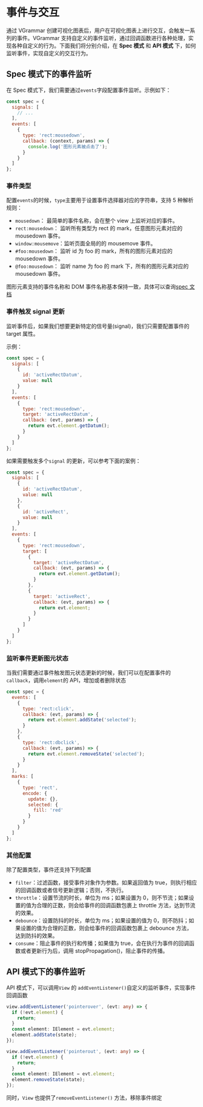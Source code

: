 # 事件与交互

通过 VGrammar 创建可视化图表后，用户在可视化图表上进行交互，会触发一系列的事件。VGrammar 支持自定义的事件监听，通过回调函数进行各种处理，实现各种自定义的行为。下面我们将分别介绍，在 **Spec 模式** 和 **API 模式** 下，如何监听事件，实现自定义的交互行为。

## Spec 模式下的事件监听

在 Spec 模式下，我们需要通过`events`字段配置事件监听。示例如下：

```js
const spec = {
  signals: [
    // ...
  ],
  events: [
    {
      type: 'rect:mousedown',
      callback: (context, params) => {
        console.log('图形元素被点击了');
      }
    }
  ]
};
```

### 事件类型

配置`events`的时候，`type`主要用于设置事件选择器对应的字符串，支持 5 种解析规则：

- `mousedown`： 最简单的事件名称，会在整个 view 上监听对应的事件。
- `rect:mousedown`： 监听所有类型为 rect 的 mark，任意图形元素对应的 mousedown 事件。
- `window:mousemove`：监听页面全局的的 mousemove 事件。
- `#foo:mousedown`： 监听 id 为 foo 的 mark，所有的图形元素对应的 mousedown 事件。
- `@foo:mousedown`： 监听 name 为 foo 的 mark 下，所有的图形元素对应的 mousedown 事件。

图形元素支持的事件名称和 DOM 事件名称基本保持一致，具体可以查询[spec 文档](/vgrammar/option/events#type)

### 事件触发 signal 更新

监听事件后，如果我们想要更新特定的信号量(signal)，我们只需要配置事件的 target 属性。

示例：

```js
const spec = {
  signals: [
    {
      id: 'activeRectDatum',
      value: null
    }
  ],
  events: [
    {
      type: 'rect:mousedown',
      target: 'activeRectDatum',
      callback: (evt, params) => {
        return evt.element.getDatum();
      }
    }
  ]
};
```

如果需要触发多个`signal` 的更新，可以参考下面的案例：

```js
const spec = {
  signals: [
    {
      id: 'activeRectDatum',
      value: null
    },
    {
      id: 'activeRect',
      value: null
    }
  ],
  events: [
    {
      type: 'rect:mousedown',
      target: [
        {
          target: 'activeRectDatum',
          callback: (evt, params) => {
            return evt.element.getDatum();
          }
        },
        {
          target: 'activeRect',
          callback: (evt, params) => {
            return evt.element;
          }
        }
      ]
    }
  ]
};
```

### 监听事件更新图元状态

当我们需要通过事件触发图元状态更新的时候，我们可以在配置事件的`callback`，调用`element`的 API，增加或者删除状态

```js
const spec = {
  events: [
    {
      type: 'rect:click',
      callback: (evt, params) => {
        return evt.element.addState('selected');
      }
    },
    {
      type: 'rect:dbclick',
      callback: (evt, params) => {
        return evt.element.removeState('selected');
      }
    }
  ],
  marks: [
    {
      type: 'rect',
      encode: {
        update: {},
        selected: {
          fill: 'red'
        }
      }
    }
  ]
};
```

### 其他配置

除了配置类型，事件还支持下列配置

- `filter`：过滤函数，接受事件对象作为参数。如果返回值为 true，则执行相应的回调函数或者信号更新逻辑；否则，不执行。
- `throttle`：设置节流的时长，单位为 ms；如果设置为 0，则不节流；如果设置的值为合理的正数，则会给事件的回调函数包裹上 throttle 方法，达到节流的效果。
- `debounce`：设置防抖的时长，单位为 ms；如果设置的值为 0，则不防抖；如果设置的值为合理的正数，则会给事件的回调函数包裹上 debounce 方法，达到防抖的效果。
- `consume`：阻止事件的执行和传播；如果值为 true，会在执行为事件的回调函数或者更新行为后，调用 stopPropagation()，阻止事件的传播。

## API 模式下的事件监听

API 模式下，可以调用`View` 的 `addEventListener()`自定义的监听事件，实现事件回调函数

```ts
view.addEventListener('pointerover', (evt: any) => {
  if (!evt.element) {
    return;
  }
  const element: IElement = evt.element;
  element.addState(state);
});

view.addEventListener('pointerout', (evt: any) => {
  if (!evt.element) {
    return;
  }
  const element: IElement = evt.element;
  element.removeState(state);
});
```

同时，`View` 也提供了`removeEventListener()` 方法，移除事件绑定

